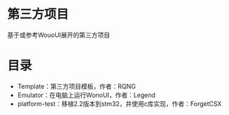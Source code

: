 # 第三方项目
基于或参考WouoUI展开的第三方项目

# 目录
* Template：第三方项目模板，作者：RQNG
* Emulator：在电脑上运行WonoUI，作者：Legend
* platform-test：移植2.2版本到stm32，并使用c库实现，作者：ForgetCSX
